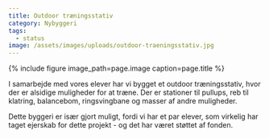 ```yaml
---
title: Outdoor træningsstativ
category: Nybyggeri
tags:
  - status
image: /assets/images/uploads/outdoor-traeningsstativ.jpg
---
```


{% include figure image_path=page.image caption=page.title %}

I samarbejde med vores elever har vi bygget et outdoor træningsstativ, hvor der er alsidige muligheder for at træne. Der er stationer til pullups, reb til klatring, balancebom, ringsvingbane og masser af andre muligheder.

Dette byggeri er især gjort muligt, fordi vi har et par elever, som virkelig har taget ejerskab for dette projekt - og det har været støttet af fonden.
